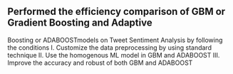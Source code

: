 ## Performed the efficiency comparison of GBM or Gradient Boosting and Adaptive
Boosting or ADABOOSTmodels on Tweet Sentiment Analysis by following the
conditions
I. Customize the data preprocessing by using  standard technique
II. Use the homogenous ML model in GBM and ADABOOST
III. Improve the accuracy and robust of both GBM and ADABOOST
